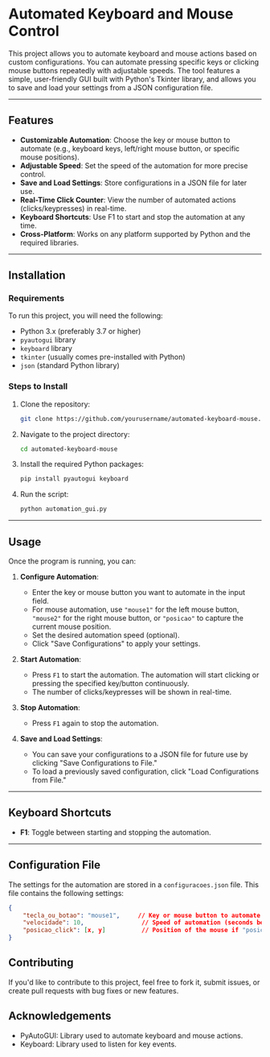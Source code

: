 # **Automated Keyboard and Mouse Control**

This project allows you to automate keyboard and mouse actions based on custom configurations. You can automate pressing specific keys or clicking mouse buttons repeatedly with adjustable speeds. The tool features a simple, user-friendly GUI built with Python's Tkinter library, and allows you to save and load your settings from a JSON configuration file.

---

## **Features**

- **Customizable Automation**: Choose the key or mouse button to automate (e.g., keyboard keys, left/right mouse button, or specific mouse positions).
- **Adjustable Speed**: Set the speed of the automation for more precise control.
- **Save and Load Settings**: Store configurations in a JSON file for later use.
- **Real-Time Click Counter**: View the number of automated actions (clicks/keypresses) in real-time.
- **Keyboard Shortcuts**: Use F1 to start and stop the automation at any time.
- **Cross-Platform**: Works on any platform supported by Python and the required libraries.

---

## **Installation**

### Requirements

To run this project, you will need the following:

- Python 3.x (preferably 3.7 or higher)
- `pyautogui` library
- `keyboard` library
- `tkinter` (usually comes pre-installed with Python)
- `json` (standard Python library)

### Steps to Install

1. Clone the repository:

    ```bash
    git clone https://github.com/yourusername/automated-keyboard-mouse.git
    ```

2. Navigate to the project directory:

    ```bash
    cd automated-keyboard-mouse
    ```

3. Install the required Python packages:

    ```bash
    pip install pyautogui keyboard
    ```

4. Run the script:

    ```bash
    python automation_gui.py
    ```

---

## **Usage**

Once the program is running, you can:

1. **Configure Automation**:
   - Enter the key or mouse button you want to automate in the input field.
   - For mouse automation, use `"mouse1"` for the left mouse button, `"mouse2"` for the right mouse button, or `"posicao"` to capture the current mouse position.
   - Set the desired automation speed (optional).
   - Click "Save Configurations" to apply your settings.

2. **Start Automation**:
   - Press `F1` to start the automation. The automation will start clicking or pressing the specified key/button continuously.
   - The number of clicks/keypresses will be shown in real-time.

3. **Stop Automation**:
   - Press `F1` again to stop the automation.

4. **Save and Load Settings**:
   - You can save your configurations to a JSON file for future use by clicking "Save Configurations to File."
   - To load a previously saved configuration, click "Load Configurations from File."

---

## **Keyboard Shortcuts**

- **F1**: Toggle between starting and stopping the automation.

---

## **Configuration File**

The settings for the automation are stored in a `configuracoes.json` file. This file contains the following settings:

```json
{
    "tecla_ou_botao": "mouse1",     // Key or mouse button to automate
    "velocidade": 10,                // Speed of automation (seconds between actions)
    "posicao_click": [x, y]          // Position of the mouse if "posicao" is used
}

```
## Contributing
If you'd like to contribute to this project, feel free to fork it, submit issues, or create pull requests with bug fixes or new features.

## Acknowledgements
- PyAutoGUI: Library used to automate keyboard and mouse actions.
- Keyboard: Library used to listen for key events.

